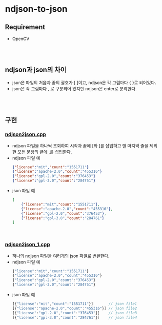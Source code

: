 # ndjson-to-json

## Requirement
- OpenCV

</br>
</br>

## ndjson과 json의 차이

- json은 파일의 처음과 끝의 괄호가 [ ]이고, ndjson은 각 그림마다 { }로 되어있다.
- json은 각 그림마다 , 로 구분되어 있지만 ndjson은 enter로 분리한다.

</br>
</br>

## 구현

### [ndjson2json.cpp](https://github.com/dog0029/ndjson-to-json/blob/main/ndjson2json/ndjson2json.cpp)
- ndjson 파일을 하나씩 조회하여 시작과 끝에 [와 ]를 삽입하고 맨 마지막 줄을 제외한 모든 문장의 끝에 ,를 삽입한다.
- ndjson 파일 예
    ```json
    {"license":"mit","count":"1551711"}
    {"license":"apache-2.0","count":"455316"}
    {"license":"gpl-2.0","count":"376453"}
    {"license":"gpl-3.0","count":"284761"}
    ```
- json 파일 예
    ```json
    [
        {"license":"mit","count":"1551711"},
        {"license":"apache-2.0","count":"455316"},
        {"license":"gpl-2.0","count":"376453"},
        {"license":"gpl-3.0","count":"284761"}
    ]
    ```

</br>

### [ndjson2json_1.cpp](https://github.com/dog0029/ndjson-to-json/blob/main/ndjson2json/ndjson2json_1.cpp)
- 하나의 ndjson 파일을 여러개의 json 파일로 변환한다.
- ndjson 파일 예
    ```javascript
    {"license":"mit","count":"1551711"}
    {"license":"apache-2.0","count":"455316"}
    {"license":"gpl-2.0","count":"376453"}
    {"license":"gpl-3.0","count":"284761"}
    ```
- json 파일 예
    ```javascript
    [{"license":"mit","count":"1551711"}]       // json file1 
    [{"license":"apache-2.0","count":"455316"}] // json file2
    [{"license":"gpl-2.0","count":"376453"}]    // json file3
    [{"license":"gpl-3.0","count":"284761"}]    // json file4
    ```